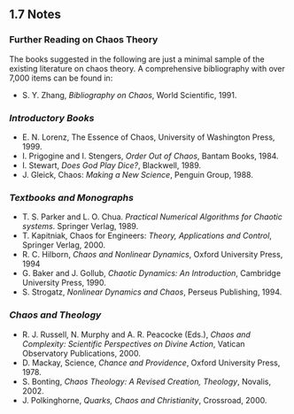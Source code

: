 ## 1.7 Notes

### Further Reading on Chaos Theory
The books suggested in the following are just a minimal sample of the existing literature on chaos theory. A comprehensive bibliography with over 7,000 items can be found in:
- S. Y. Zhang, *Bibliography on Chaos*, World Scientific, 1991.

### *Introductory Books*
- E. N. Lorenz, The Essence of Chaos, University of Washington Press, 1999.
- I. Prigogine and I. Stengers, *Order Out of Chaos*, Bantam Books, 1984.
- I. Stewart, *Does God Play Dice?*, Blackwell, 1989.
- J. Gleick, Chaos: *Making a New Science*, Penguin Group, 1988.

### *Textbooks and Monographs*
- T. S. Parker and L. O. Chua. *Practical Numerical Algorithms for Chaotic systems*. Springer Verlag, 1989.
- T. Kapitniak, Chaos for Engineers: *Theory, Applications and Control*, Springer Verlag, 2000.
- R. C. Hilborn, *Chaos and Nonlinear Dynamics*, Oxford University Press, 1994
- G. Baker and J. Gollub, *Chaotic Dynamics: An Introduction*, Cambridge University Press, 1990.
- S. Strogatz, *Nonlinear Dynamics and Chaos*, Perseus Publishing, 1994.

### *Chaos and Theology*
- R. J. Russell, N. Murphy and A. R. Peacocke (Eds.), *Chaos and Complexity: Scientific Perspectives on Divine Action*, Vatican Observatory Publications, 2000.
- D. Mackay, Science, *Chance and Providence*, Oxford University Press, 1978.
- S. Bonting, *Chaos Theology: A Revised Creation, Theology*, Novalis, 2002.
- J. Polkinghorne, *Quarks, Chaos and Christianity*, Crossroad, 2000.
